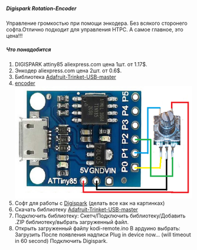 ##### Digispark Rotation-Encoder
Управление громкостью при помощи энкодера. Без всякого сторонего софта.Отлично подходит для управления HTPC. А самое главное, это цена!!!

##### Что понадобится
1. DIGISPARK attiny85 aliexpress.com цена 1шт. от 1.17$.  
2. Энкодер aliexpress.com цена 2шт. от 0.6$.  
3. Библиотека [Adafruit-Trinket-USB-master](https://github.com/maltsevvv/Digispark/raw/master/TrinketHidCombo/TrinketHidCombo.zip)  
4. [encoder](https://raw.githubusercontent.com/maltsevvv/Digispark/master/Rotation-encoder/encoder.ino)        
![prototype scheme](https://github.com/maltsevvv/Digispark/blob/master/Rotation-encoder/rotation-encoder.png)  
5. Софт для работы с [Digispark](https://digistump.com/wiki/digispark/tutorials/connecting) (делать все как на картинках)  
6. Скачать библиотеку [Adafruit-Trinket-USB-master](https://github.com/maltsevvv/Digispark-ir-remote/raw/master/TrinketHidCombo/TrinketHidCombo.zip)  
7. Подключить библиотеку:
Скетч/Подключить библиотеку/Добавить .ZIP библиотеку/выбрать загруженный файл.
8. Открыть загруженный файлу kodi-remote.ino
В ардуино выбрать: Загрузить
После появления надписи Plug in device now... (will timeout in 60 second)
Подключить Digispark.
#####
